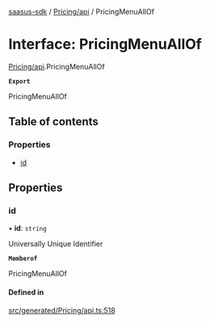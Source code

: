 [saasus-sdk](../README.md) / [Pricing/api](../modules/Pricing_api.md) / PricingMenuAllOf

# Interface: PricingMenuAllOf

[Pricing/api](../modules/Pricing_api.md).PricingMenuAllOf

**`Export`**

PricingMenuAllOf

## Table of contents

### Properties

- [id](Pricing_api.PricingMenuAllOf.md#id)

## Properties

### id

• **id**: `string`

Universally Unique Identifier

**`Memberof`**

PricingMenuAllOf

#### Defined in

[src/generated/Pricing/api.ts:518](https://github.com/saasus-platform/saasus-sdk-javascript/blob/6b95732/src/generated/Pricing/api.ts#L518)

